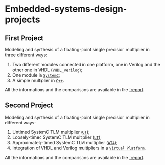 # Embedded-systems-design-projects

## First Project

Modeling and synthesis of a floating-point single precision multiplier in three different ways:
1. Two different modules connected in one platform, one in Verilog and the other one in VHDL ([`VHDL_verilog`](first-project/solutions/RTL/VHDL_verilog));
2. One module in [`SystemC`](first-project/solutions/RTL/SystemC);
3. A simple multiplier in [`C++`](first-project/solutions/RTL/cpp).

All the informations and the comparisons are available in the [`report](first-project/report).

## Second Project

Modeling and synthesis of a floating-point single precision multiplier in different ways:
1. Untimed SystemC TLM multiplier ([`UT`](second-project/solutions/TLM/UT));
2. Loosely-timed SystemC TLM multiplier ([`LT`](second-project/solutions/TLM/LT));
3. Approximately-timed SystemC TLM multiplier ([`AT4`](second-project/solutions/TLM/AT4));
4. Integration of VHDL and Verilog multipliers in a [`Virtual Platform`](second-project/solutions/Virtual_Platform).

All the informations and the comparisons are available in the [`report](second-project/report).